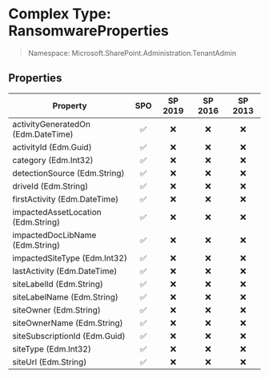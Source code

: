 # Complex Type: RansomwareProperties

> Namespace: Microsoft.SharePoint.Administration.TenantAdmin

## Properties

Property | SPO | SP 2019 | SP 2016 | SP 2013
----------|:---:|:-------:|:-------:|:-------:
activityGeneratedOn (Edm.DateTime) | ✅ | ❌ | ❌ | ❌
activityId (Edm.Guid) | ✅ | ❌ | ❌ | ❌
category (Edm.Int32) | ✅ | ❌ | ❌ | ❌
detectionSource (Edm.String) | ✅ | ❌ | ❌ | ❌
driveId (Edm.String) | ✅ | ❌ | ❌ | ❌
firstActivity (Edm.DateTime) | ✅ | ❌ | ❌ | ❌
impactedAssetLocation (Edm.String) | ✅ | ❌ | ❌ | ❌
impactedDocLibName (Edm.String) | ✅ | ❌ | ❌ | ❌
impactedSiteType (Edm.Int32) | ✅ | ❌ | ❌ | ❌
lastActivity (Edm.DateTime) | ✅ | ❌ | ❌ | ❌
siteLabelId (Edm.String) | ✅ | ❌ | ❌ | ❌
siteLabelName (Edm.String) | ✅ | ❌ | ❌ | ❌
siteOwner (Edm.String) | ✅ | ❌ | ❌ | ❌
siteOwnerName (Edm.String) | ✅ | ❌ | ❌ | ❌
siteSubscriptionId (Edm.Guid) | ✅ | ❌ | ❌ | ❌
siteType (Edm.Int32) | ✅ | ❌ | ❌ | ❌
siteUrl (Edm.String) | ✅ | ❌ | ❌ | ❌